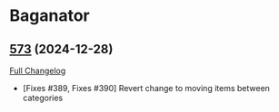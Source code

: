 # Baganator

## [573](https://github.com/Baganator/Baganator/tree/573) (2024-12-28)
[Full Changelog](https://github.com/Baganator/Baganator/compare/572...573) 

- [Fixes #389, Fixes #390] Revert change to moving items between categories  
